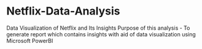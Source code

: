 # Netflix-Data-Analysis
Data Visualization of Netflix and Its Insights
Purpose of this analysis - To generate report which contains insights with aid of data visualization using Microsoft PowerBI
